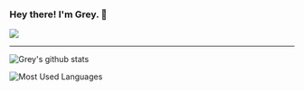 ### Hey there! I'm Grey. 👋

![](https://komarev.com/ghpvc/?username=greyhere)

---

![Grey's github stats](https://github-readme-stats.vercel.app/api?username=greyhere&show_icons=true)

![Most Used Languages](https://github-readme-stats.vercel.app/api/top-langs/?username=greyhere&layout=compact&langs_count=10)
